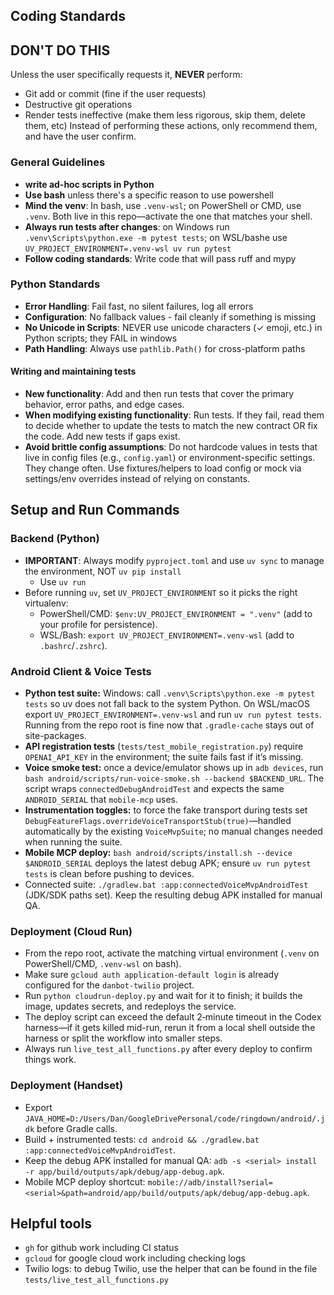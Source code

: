 ## Coding Standards

## DON'T DO THIS
Unless the user specifically requests it, **NEVER** perform:
- Git add or commit (fine if the user requests)
- Destructive git operations
- Render tests ineffective (make them less rigorous, skip them, delete them, etc)
Instead of performing these actions, only recommend them, and have the user confirm.

### General Guidelines
- **write ad-hoc scripts in Python**
- **Use bash** unless there's a specific reason to use powershell
- **Mind the venv**: In bash, use `.venv-wsl`; on PowerShell or CMD, use `.venv`. Both live in this repo—activate the one that matches your shell.
- **Always run tests after changes**: on Windows run `.venv\Scripts\python.exe -m pytest tests`; on WSL/bashe use `UV_PROJECT_ENVIRONMENT=.venv-wsl uv run pytest`
- **Follow coding standards**: Write code that will pass ruff and mypy

### Python Standards
- **Error Handling**: Fail fast, no silent failures, log all errors
- **Configuration**: No fallback values - fail cleanly if something is missing
- **No Unicode in Scripts**: NEVER use unicode characters (✓ emoji, etc.) in Python scripts; they FAIL in windows
- **Path Handling**: Always use `pathlib.Path()` for cross-platform paths

#### Writing and maintaining tests
- **New functionality**: Add and then run tests that cover the primary behavior, error paths, and edge cases. 
- **When modifying existing functionality**: Run tests. If they fail, read them to decide whether to update the tests to match the new contract OR fix the code. Add new tests if gaps exist.
- **Avoid brittle config assumptions**: Do not hardcode values in tests that live in config files (e.g., `config.yaml`) or environment-specific settings. They change often. Use fixtures/helpers to load config or mock via settings/env overrides instead of relying on constants.

## Setup and Run Commands

### Backend (Python)
- **IMPORTANT**: Always modify `pyproject.toml` and use `uv sync` to manage the environment, NOT `uv pip install`
  - Use `uv run`
- Before running `uv`, set `UV_PROJECT_ENVIRONMENT` so it picks the right virtualenv:
  - PowerShell/CMD: `$env:UV_PROJECT_ENVIRONMENT = ".venv"` (add to your profile for persistence).
  - WSL/Bash: `export UV_PROJECT_ENVIRONMENT=.venv-wsl` (add to `.bashrc`/`.zshrc`).

### Android Client & Voice Tests
- **Python test suite:** Windows: call `.venv\Scripts\python.exe -m pytest tests` so uv does not fall back to the system Python. On WSL/macOS export `UV_PROJECT_ENVIRONMENT=.venv-wsl` and run `uv run pytest tests`. Running from the repo root is fine now that `.gradle-cache` stays out of site-packages.
- **API registration tests** (`tests/test_mobile_registration.py`) require `OPENAI_API_KEY` in the environment; the suite fails fast if it’s missing.
- **Voice smoke test:** once a device/emulator shows up in `adb devices`, run `bash android/scripts/run-voice-smoke.sh --backend $BACKEND_URL`. The script wraps `connectedDebugAndroidTest` and expects the same `ANDROID_SERIAL` that `mobile-mcp` uses.
- **Instrumentation toggles:** to force the fake transport during tests set `DebugFeatureFlags.overrideVoiceTransportStub(true)`—handled automatically by the existing `VoiceMvpSuite`; no manual changes needed when running the suite.
- **Mobile MCP deploy:** `bash android/scripts/install.sh --device $ANDROID_SERIAL` deploys the latest debug APK; ensure `uv run pytest tests` is clean before pushing to devices.
- Connected suite: `./gradlew.bat :app:connectedVoiceMvpAndroidTest` (JDK/SDK paths set). Keep the resulting debug APK installed for manual QA.

### Deployment (Cloud Run)
- From the repo root, activate the matching virtual environment (`.venv` on PowerShell/CMD, `.venv-wsl` on bash).
- Make sure `gcloud auth application-default login` is already configured for the `danbot-twilio` project.
- Run `python cloudrun-deploy.py` and wait for it to finish; it builds the image, updates secrets, and redeploys the service.
- The deploy script can exceed the default 2‑minute timeout in the Codex harness—if it gets killed mid-run, rerun it from a local shell outside the harness or split the workflow into smaller steps.
- Always run ``live_test_all_functions.py`` after every deploy to confirm things work.

### Deployment (Handset)
- Export `JAVA_HOME=D:/Users/Dan/GoogleDrivePersonal/code/ringdown/android/.jdk` before Gradle calls.
- Build + instrumented tests: `cd android && ./gradlew.bat :app:connectedVoiceMvpAndroidTest`.
- Keep the debug APK installed for manual QA: `adb -s <serial> install -r app/build/outputs/apk/debug/app-debug.apk`.
- Mobile MCP deploy shortcut: `mobile://adb/install?serial=<serial>&path=android/app/build/outputs/apk/debug/app-debug.apk`.

## Helpful tools
- `gh` for github work including CI status
- `gcloud` for google cloud work including checking logs
- Twilio logs: to debug Twilio, use the helper that can be found in the file  `tests/live_test_all_functions.py`
